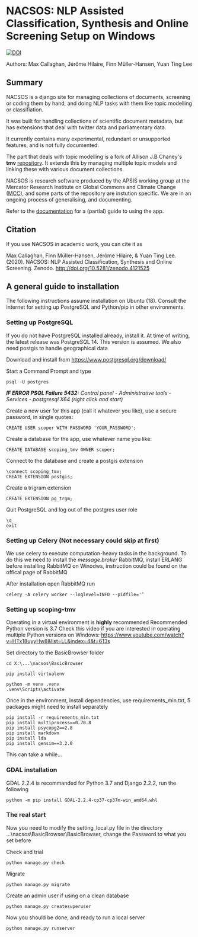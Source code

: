# NACSOS: NLP Assisted Classification, Synthesis and Online Screening Setup on Windows

[![DOI](https://zenodo.org/badge/DOI/10.5281/zenodo.4121525.svg)](https://doi.org/10.5281/zenodo.4121525)

Authors: Max Callaghan, Jérôme Hilaire, Finn Müller-Hansen, Yuan Ting Lee

## Summary

NACSOS is a django site for managing collections of documents, screening or coding them by hand, and doing NLP tasks with them like topic modelling or classifiation.

It was built for handling collections of scientific document metadata, but has extensions that deal with twitter data and parliamentary data.

It currently contains many experimental, redundant or unsupported features, and is not fully documented.

The part that deals with topic modelling is a fork of Allison J.B Chaney's **tmv** [repository](https://github.com/blei-lab/tmv). It extends this by managing multiple topic models and linking these with various document collections.

NACSOS is research software produced by the APSIS working group at the Mercator Research Institute on Global Commons and Climate Change ([MCC](https://www.mcc-berlin.net/)), and some parts of the repository are instution specific. We are in an ongoing process of generalising, and documenting.

Refer to the [documentation](https://github.com/mcallaghan/tmv/wiki/Scoping-Documentation) for a (partial) guide to using the app.

## Citation

If you use NACSOS in academic work, you can cite it as

Max Callaghan, Finn Müller-Hansen, Jérôme Hilaire, & Yuan Ting Lee. (2020). NACSOS: NLP Assisted Classification, Synthesis and Online Screening. Zenodo. http://doi.org/10.5281/zenodo.4121525


## A general guide to installation

The following instructions assume installation on Ubuntu (18). Consult the internet for setting up PostgreSQL and Python/pip in other environments.

### Setting up PostgreSQL

If you do not have PostgreSQL installed already, install it. At time of writing, the latest release was PostgreSQL 14. This version is assumed. We also need postgis to handle geographical data

Download and install from https://www.postgresql.org/download/

Start a Command Prompt and type
```
psql -U postgres
```
***IF ERROR PSQL Failure 5432:**
Control panel - Administrative tools - Services - postgresql X64 (right click and start)*


Create a new user for this app (call it whatever you like), use a secure password, in single quotes:
```
CREATE USER scoper WITH PASSWORD 'YOUR_PASSWORD';
```

Create a database for the app, use whatever name you like:
```
CREATE DATABASE scoping_tmv OWNER scoper;
```

Connect to the database and create a postgis extension

```
\connect scoping_tmv;
CREATE EXTENSION postgis;
```

Create a trigram extension

```
CREATE EXTENSION pg_trgm;
```

Quit PostgreSQL and log out of the postgres user role

```
\q
exit
```

### Setting up Celery (Not necessary could skip at first)
We use celery to execute computation-heavy tasks in the background.
To do this we need to install the *message broker* RabbitMQ, install ERLANG before installing RabbitMQ on Winodws, instruction could be found on the offical page of RabbitMQ 

After installation open RabbitMQ run 
```
celery -A celery worker --loglevel=INFO --pidfile='’
```


### Setting up scoping-tmv

Operating in a virtual environment is **highly** recommended
Recommended Python version is 3.7
Check this video if you are interested in operating multiple Python versions on Windows: https://www.youtube.com/watch?v=HTx18uyyHw8&list=LL&index=4&t=613s

Set directory to the BasicBrowser folder
```
cd X:\...\nacsos\BasicBrowser

pip install virtualenv

python -m venv .venv
.venv\Scripts\activate

```


Once in the environment, install dependencies, use requirements_min.txt, 5 packages might need to install separately 

```
pip install -r requirements_min.txt
pip install multiprocess==0.70.8
pip install psycopg2==2.8
pip install markdown
pip install lda
pip install gensim==3.2.0
```

This can take a while...

### GDAL installation 
GDAL 2.2.4 is recommanded for Python 3.7 and Django 2.2.2, run the following 
```
python -m pip install GDAL-2.2.4-cp37-cp37m-win_amd64.whl
```

### The real start
Now you need to modify the setting_local.py file in the directory ...\nacsos\BasicBrowser\BasicBrowser, change the Password to what you set before

Check and trial 

```
python manage.py check
```

Migrate
```
python manage.py migrate
```

Create an admin user if using on a clean database

```
python manage.py createsuperuser
```

Now you should be done, and ready to run a local server

```
python manage.py runserver
```
